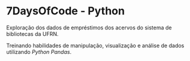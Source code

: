 # 7DaysOfCode - Python
Exploração dos dados de empréstimos dos acervos do sistema de bibliotecas da UFRN.

Treinando habilidades de manipulação, visualização e análise de dados utilizando *Python Pandas*.
